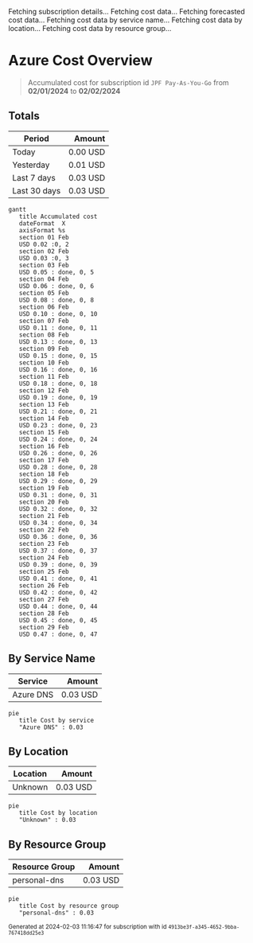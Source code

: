 Fetching subscription details...
Fetching cost data...
Fetching forecasted cost data...
Fetching cost data by service name...
Fetching cost data by location...
Fetching cost data by resource group...
# Azure Cost Overview

> Accumulated cost for subscription id `JPF Pay-As-You-Go` from **02/01/2024** to **02/02/2024**

## Totals

|Period|Amount|
|---|---:|
|Today|0.00 USD|
|Yesterday|0.01 USD|
|Last 7 days|0.03 USD|
|Last 30 days|0.03 USD|

```mermaid
gantt
   title Accumulated cost
   dateFormat  X
   axisFormat %s
   section 01 Feb
   USD 0.02 :0, 2
   section 02 Feb
   USD 0.03 :0, 3
   section 03 Feb
   USD 0.05 : done, 0, 5
   section 04 Feb
   USD 0.06 : done, 0, 6
   section 05 Feb
   USD 0.08 : done, 0, 8
   section 06 Feb
   USD 0.10 : done, 0, 10
   section 07 Feb
   USD 0.11 : done, 0, 11
   section 08 Feb
   USD 0.13 : done, 0, 13
   section 09 Feb
   USD 0.15 : done, 0, 15
   section 10 Feb
   USD 0.16 : done, 0, 16
   section 11 Feb
   USD 0.18 : done, 0, 18
   section 12 Feb
   USD 0.19 : done, 0, 19
   section 13 Feb
   USD 0.21 : done, 0, 21
   section 14 Feb
   USD 0.23 : done, 0, 23
   section 15 Feb
   USD 0.24 : done, 0, 24
   section 16 Feb
   USD 0.26 : done, 0, 26
   section 17 Feb
   USD 0.28 : done, 0, 28
   section 18 Feb
   USD 0.29 : done, 0, 29
   section 19 Feb
   USD 0.31 : done, 0, 31
   section 20 Feb
   USD 0.32 : done, 0, 32
   section 21 Feb
   USD 0.34 : done, 0, 34
   section 22 Feb
   USD 0.36 : done, 0, 36
   section 23 Feb
   USD 0.37 : done, 0, 37
   section 24 Feb
   USD 0.39 : done, 0, 39
   section 25 Feb
   USD 0.41 : done, 0, 41
   section 26 Feb
   USD 0.42 : done, 0, 42
   section 27 Feb
   USD 0.44 : done, 0, 44
   section 28 Feb
   USD 0.45 : done, 0, 45
   section 29 Feb
   USD 0.47 : done, 0, 47
```

## By Service Name

|Service|Amount|
|---|---:|
|Azure DNS|0.03 USD|

```mermaid
pie
   title Cost by service
   "Azure DNS" : 0.03
```

## By Location

|Location|Amount|
|---|---:|
|Unknown|0.03 USD|

```mermaid
pie
   title Cost by location
   "Unknown" : 0.03
```

## By Resource Group

|Resource Group|Amount|
|---|---:|
|personal-dns|0.03 USD|

```mermaid
pie
   title Cost by resource group
   "personal-dns" : 0.03
```

<sup>Generated at 2024-02-03 11:16:47 for subscription with id `4913be3f-a345-4652-9bba-767418dd25e3`</sup>
